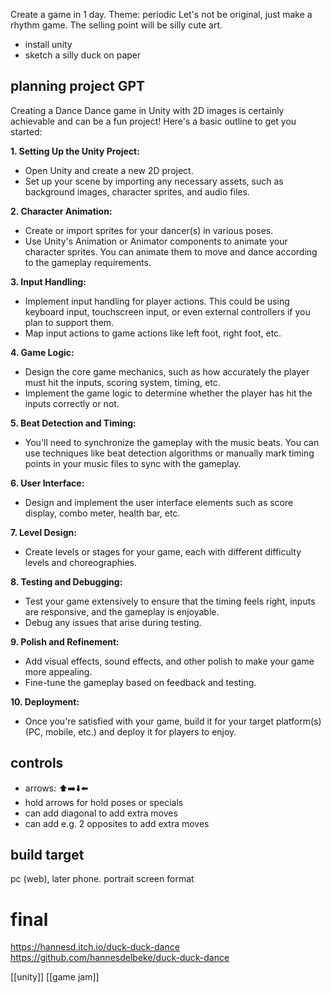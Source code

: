 Create a game in 1 day. Theme: periodic
Let's not be original, just make a rhythm game. The selling point will be silly cute art.

- install unity
- sketch a silly duck on paper

## planning project GPT
Creating a Dance Dance game in Unity with 2D images is certainly achievable and can be a fun project! Here's a basic outline to get you started:

**1. Setting Up the Unity Project:**
- Open Unity and create a new 2D project.
- Set up your scene by importing any necessary assets, such as background images, character sprites, and audio files.

**2. Character Animation:**
- Create or import sprites for your dancer(s) in various poses.
- Use Unity's Animation or Animator components to animate your character sprites. You can animate them to move and dance according to the gameplay requirements.

**3. Input Handling:**
- Implement input handling for player actions. This could be using keyboard input, touchscreen input, or even external controllers if you plan to support them.
- Map input actions to game actions like left foot, right foot, etc.

**4. Game Logic:**
- Design the core game mechanics, such as how accurately the player must hit the inputs, scoring system, timing, etc.
- Implement the game logic to determine whether the player has hit the inputs correctly or not.

**5. Beat Detection and Timing:**
- You'll need to synchronize the gameplay with the music beats. You can use techniques like beat detection algorithms or manually mark timing points in your music files to sync with the gameplay.

**6. User Interface:**
- Design and implement the user interface elements such as score display, combo meter, health bar, etc.

**7. Level Design:**
- Create levels or stages for your game, each with different difficulty levels and choreographies.

**8. Testing and Debugging:**
- Test your game extensively to ensure that the timing feels right, inputs are responsive, and the gameplay is enjoyable.
- Debug any issues that arise during testing.

**9. Polish and Refinement:**
- Add visual effects, sound effects, and other polish to make your game more appealing.
- Fine-tune the gameplay based on feedback and testing.

**10. Deployment:**
- Once you're satisfied with your game, build it for your target platform(s) (PC, mobile, etc.) and deploy it for players to enjoy.

## controls
- arrows: ⬆️➡️⬇️⬅️
- hold arrows for hold poses or specials
- can add diagonal to add extra moves
- can add e.g. 2 opposites to add extra moves
## build target
pc (web), later phone. portrait screen format

# final
https://hannesd.itch.io/duck-duck-dance
https://github.com/hannesdelbeke/duck-duck-dance

[[unity]]
[[game jam]]